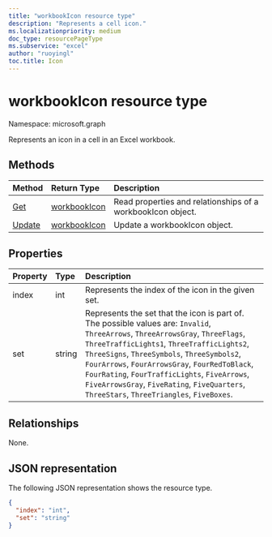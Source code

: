 ```yaml
---
title: "workbookIcon resource type"
description: "Represents a cell icon."
ms.localizationpriority: medium
doc_type: resourcePageType
ms.subservice: "excel"
author: "ruoyingl"
toc.title: Icon
---
```


# workbookIcon resource type

Namespace: microsoft.graph

Represents an icon in a cell in an Excel workbook.


## Methods

| Method		   | Return Type	|Description|
|:---------------|:--------|:----------|
|[Get](../api/icon-get.md) | [workbookIcon](workbookicon.md) |Read properties and relationships of a workbookIcon object.|
|[Update](../api/icon-update.md) | [workbookIcon](workbookicon.md)	|Update a workbookIcon object. |

## Properties
| Property	   | Type	|Description|
|:---------------|:--------|:----------|
|index|int|Represents the index of the icon in the given set.|
|set|string|Represents the set that the icon is part of. The possible values are: `Invalid`, `ThreeArrows`, `ThreeArrowsGray`, `ThreeFlags`, `ThreeTrafficLights1`, `ThreeTrafficLights2`, `ThreeSigns`, `ThreeSymbols`, `ThreeSymbols2`, `FourArrows`, `FourArrowsGray`, `FourRedToBlack`, `FourRating`, `FourTrafficLights`, `FiveArrows`, `FiveArrowsGray`, `FiveRating`, `FiveQuarters`, `ThreeStars`, `ThreeTriangles`, `FiveBoxes`.|

## Relationships
None.


## JSON representation

The following JSON representation shows the resource type.

<!-- {
  "blockType": "resource",
  "optionalProperties": [

  ],
  "@odata.type": "microsoft.graph.workbookIcon"
}-->

```json
{
  "index": "int",
  "set": "string"
}

```

<!-- uuid: 8fcb5dbc-d5aa-4681-8e31-b001d5168d79
2015-10-25 14:57:30 UTC -->
<!-- {
  "type": "#page.annotation",
  "description": "Icon resource",
  "keywords": "",
  "section": "documentation",
  "tocPath": ""
}-->

